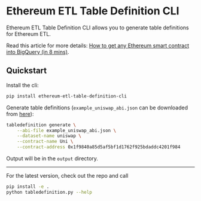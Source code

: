 # Ethereum ETL Table Definition CLI

Ethereum ETL Table Definition CLI allows you to generate table definitions for Ethereum ETL. 

Read this article for more details: [How to get any Ethereum smart contract into BigQuery (in 8 mins)](https://towardsdatascience.com/how-to-get-any-ethereum-smart-contract-into-bigquery-in-8-mins-bab5db1fdeee).

## Quickstart

Install the cli:

```bash
pip install ethereum-etl-table-definition-cli
```

Generate table definitions (`example_uniswap_abi.json` can be downloaded from [here](https://github.com/blockchain-etl/ethereum-etl-table-definition-cli/blob/main/example_uniswap_abi.json)):

```bash
tabledefinition generate \
    --abi-file example_uniswap_abi.json \
    --dataset-name uniswap \
    --contract-name Uni \
    --contract-address 0x1f9840a85d5af5bf1d1762f925bdaddc4201f984
```

Output will be in the `output` directory.

---

For the latest version, check out the repo and call 

```bash
pip install -e .
python tabledefinition.py --help 
```